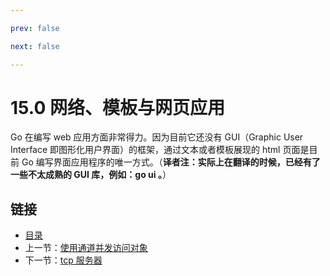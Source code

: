 ```yaml
---

prev: false  

next: false  

---
```


# 15.0 网络、模板与网页应用

Go 在编写 web 应用方面非常得力。因为目前它还没有 GUI（Graphic User Interface 即图形化用户界面）的框架，通过文本或者模板展现的 html 页面是目前 Go 编写界面应用程序的唯一方式。（**译者注：实际上在翻译的时候，已经有了一些不太成熟的 GUI 库，例如：go ui 。**）

## 链接

- [目录](directory.md)
- 上一节：[使用通道并发访问对象](14.17.md)
- 下一节：[tcp 服务器](15.1.md)
